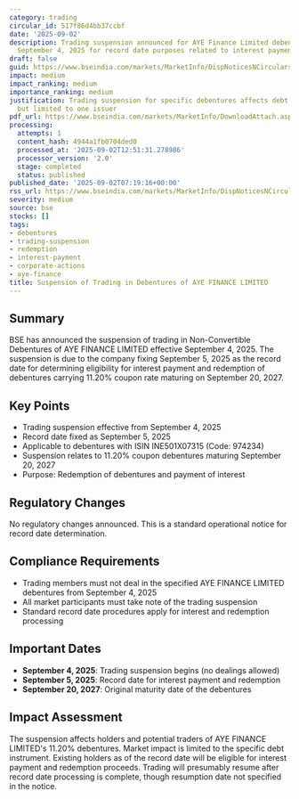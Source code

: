 ```yaml
---
category: trading
circular_id: 517f86d4bb37ccbf
date: '2025-09-02'
description: Trading suspension announced for AYE Finance Limited debentures from
  September 4, 2025 for record date purposes related to interest payment and redemption.
draft: false
guid: https://www.bseindia.com/markets/MarketInfo/DispNoticesNCirculars.aspx?Noticeid={483EF141-E782-4616-9103-8C99E2521A90}&noticeno=20250902-7&dt=09/02/2025&icount=7&totcount=25&flag=0
impact: medium
impact_ranking: medium
importance_ranking: medium
justification: Trading suspension for specific debentures affects debt market participants
  but limited to one issuer
pdf_url: https://www.bseindia.com/markets/MarketInfo/DownloadAttach.aspx?id=20250902-7&attachedId=
processing:
  attempts: 1
  content_hash: 4944a1fb0704ded0
  processed_at: '2025-09-02T12:51:31.278986'
  processor_version: '2.0'
  stage: completed
  status: published
published_date: '2025-09-02T07:19:16+00:00'
rss_url: https://www.bseindia.com/markets/MarketInfo/DispNoticesNCirculars.aspx?Noticeid={483EF141-E782-4616-9103-8C99E2521A90}&noticeno=20250902-7&dt=09/02/2025&icount=7&totcount=25&flag=0
severity: medium
source: bse
stocks: []
tags:
- debentures
- trading-suspension
- redemption
- interest-payment
- corporate-actions
- aye-finance
title: Suspension of Trading in Debentures of AYE FINANCE LIMITED
---
```


## Summary

BSE has announced the suspension of trading in Non-Convertible Debentures of AYE FINANCE LIMITED effective September 4, 2025. The suspension is due to the company fixing September 5, 2025 as the record date for determining eligibility for interest payment and redemption of debentures carrying 11.20% coupon rate maturing on September 20, 2027.

## Key Points

- Trading suspension effective from September 4, 2025
- Record date fixed as September 5, 2025
- Applicable to debentures with ISIN INE501X07315 (Code: 974234)
- Suspension relates to 11.20% coupon debentures maturing September 20, 2027
- Purpose: Redemption of debentures and payment of interest

## Regulatory Changes

No regulatory changes announced. This is a standard operational notice for record date determination.

## Compliance Requirements

- Trading members must not deal in the specified AYE FINANCE LIMITED debentures from September 4, 2025
- All market participants must take note of the trading suspension
- Standard record date procedures apply for interest and redemption processing

## Important Dates

- **September 4, 2025**: Trading suspension begins (no dealings allowed)
- **September 5, 2025**: Record date for interest payment and redemption
- **September 20, 2027**: Original maturity date of the debentures

## Impact Assessment

The suspension affects holders and potential traders of AYE FINANCE LIMITED's 11.20% debentures. Market impact is limited to the specific debt instrument. Existing holders as of the record date will be eligible for interest payment and redemption proceeds. Trading will presumably resume after record date processing is complete, though resumption date not specified in the notice.